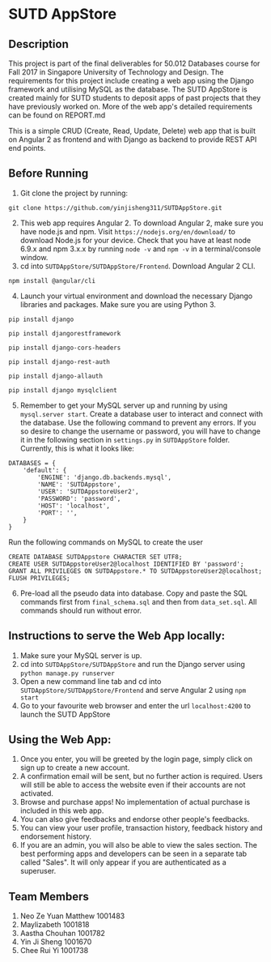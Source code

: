 # SUTD AppStore

## Description
This project is part of the final deliverables for 50.012 Databases course for Fall 2017 in Singapore University of Technology and Design. The requirements for this project include creating a web app using the Django framework and utilising MySQL as the database. The SUTD AppStore is created mainly for SUTD students to deposit apps of past projects that they have previously worked on. More of the web app's detailed requirements can be found on REPORT.md

This is a simple CRUD (Create, Read, Update, Delete) web app that is built on Angular 2 as frontend and with Django as backend to provide REST API end points. 

## Before Running
1. Git clone the project by running:
```
git clone https://github.com/yinjisheng311/SUTDAppStore.git
```
2. This web app requires Angular 2. To download Angular 2, make sure you have node.js and npm. Visit `https://nodejs.org/en/download/` to download Node.js for your device. Check that you have at least node 6.9.x and npm 3.x.x by running `node -v` and `npm -v` in a terminal/console window.
3. cd into `SUTDAppStore/SUTDAppStore/Frontend`. Download Angular 2 CLI.
```
npm install @angular/cli 
```
4. Launch your virtual environment and download the necessary Django libraries and packages. Make sure you are using Python 3.
```
pip install django

pip install djangorestframework

pip install django-cors-headers

pip install django-rest-auth

pip install django-allauth

pip install django mysqlclient
```
5. Remember to get your MySQL server up and running by using `mysql.server start`. Create a database user to interact and connect with the database. Use the following command to prevent any errors. If you so desire to change the username or password, you will have to change it in the following section in `settings.py` in `SUTDAppStore` folder. Currently, this is what it looks like:
```
DATABASES = {
    'default': {
        'ENGINE': 'django.db.backends.mysql',
        'NAME': 'SUTDAppstore',
        'USER': 'SUTDAppstoreUser2',
        'PASSWORD': 'password',
        'HOST': 'localhost',
        'PORT': '',
    }
}
```
Run the following commands on MySQL to create the user
```
CREATE DATABASE SUTDAppstore CHARACTER SET UTF8;
CREATE USER SUTDAppstoreUser2@localhost IDENTIFIED BY 'password';
GRANT ALL PRIVILEGES ON SUTDAppstore.* TO SUTDAppstoreUser2@localhost;
FLUSH PRIVILEGES;
```
6. Pre-load all the pseudo data into database. Copy and paste the SQL commands first from `final_schema.sql` and then from `data_set.sql`.
All commands should run without error. 

## Instructions to serve the Web App locally:
1. Make sure your MySQL server is up. 
2. cd into `SUTDAppStore/SUTDAppStore` and run the Django server using `python manage.py runserver`
3. Open a new command line tab and cd into `SUTDAppStore/SUTDAppStore/Frontend` and serve Angular 2 using `npm start`
4. Go to your favourite web browser and enter the url `localhost:4200` to launch the SUTD AppStore

## Using the Web App:
1. Once you enter, you will be greeted by the login page, simply click on sign up to create a new account. 
2. A confirmation email will be sent, but no further action is required. Users will still be able to access the website even if their accounts are not activated.
3. Browse and purchase apps! No implementation of actual purchase is included in this web app.
4. You can also give feedbacks and endorse other people's feedbacks. 
5. You can view your user profile, transaction history, feedback history and endorsement history.
6. If you are an admin, you will also be able to view the sales section. The best performing apps and developers can be seen in a separate tab called "Sales". It will only appear if you are authenticated as a superuser.

## Team Members
1. Neo Ze Yuan Matthew 1001483
2. Maylizabeth 1001818 
3. Aastha Chouhan 1001782
4. Yin Ji Sheng 1001670
5. Chee Rui Yi 1001738


